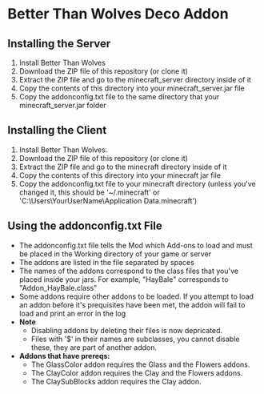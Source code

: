 # Better Than Wolves Deco Addon

## Installing the Server
1. Install Better Than Wolves
2. Download the ZIP file of this repository (or clone it)
3. Extract the ZIP file and go to the minecraft_server directory inside of it
4. Copy the contents of this directory into your minecraft_server.jar file
5. Copy the addonconfig.txt file to the same directory that your minecraft_server.jar folder

## Installing the Client
1. Install Better Than Wolves.
2. Download the ZIP file of this repository (or clone it)
3. Extract the ZIP file and go to the minecraft directory inside of it
4. Copy the contents of this directory into your minecraft jar file
5. Copy the addonconfig.txt file to your minecraft directory (unless you've changed it, this should be '~/.minecraft' or 'C:\Users\YourUserName\Application Data\.minecraft')

## Using the addonconfig.txt File
* The addonconfig.txt file tells the Mod which Add-ons to load and must be placed in the Working directory of your game or server
* The addons are listed in the file separated by spaces
* The names of the addons correspond to the class files that you've placed inside your jars.  For example, "HayBale" corresponds to "Addon_HayBale.class"
* Some addons require other addons to be loaded.  If you attempt to load an addon before it's prequisites have been met, the addon will fail to load and print an error in the log
* __Note__
  * Disabling addons by deleting their files is now depricated.
  * Files with '$' in their names are subclasses, you cannot disable these, they are part of another addon.
* __Addons that have prereqs:__
  * The GlassColor addon requires the Glass and the Flowers addons.
  * The ClayColor addon requires the Clay and the Flowers addons.
  * The ClaySubBlocks addon requires the Clay addon.
  

